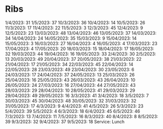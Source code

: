 # Ribs

1/4/2023: 31
1/5/2023: 37
10/3/2023: 36
10/4/2023: 14
10/5/2023: 26
11/3/2023: 17
11/4/2023: 22
11/5/2023: 3
12/3/2023: 45
12/4/2023: 9
12/5/2023: 23
13/03/2023: 48
13/04/2023: 46
13/05/2023: 37
14/03/2023: 34
14/04/2023: 24
14/05/2023: 35
15/03/2023: 9
15/04/2023: 14
15/05/2023: 3
16/03/2023: 27
16/04/2023: 4
16/05/2023: 4
17/03/2023: 23
17/04/2023: 4
17/05/2023: 20
18/03/2023: 15
18/04/2023: 17
18/05/2023: 32
19/03/2023: 44
19/04/2023: 16
19/05/2023: 33
2/4/2023: 30
2/5/2023: 13
20/03/2023: 49
20/04/2023: 37
20/05/2023: 38
21/03/2023: 22
21/04/2023: 17
21/05/2023: 34
22/03/2023: 45
22/04/2023: 14
22/05/2023: 28
23/03/2023: 49
23/04/2023: 30
23/05/2023: 6
24/03/2023: 17
24/04/2023: 37
24/05/2023: 13
25/03/2023: 26
25/04/2023: 16
25/05/2023: 43
26/03/2023: 43
26/04/2023: 10
26/05/2023: 24
27/03/2023: 16
27/04/2023: 44
27/05/2023: 43
28/03/2023: 29
28/04/2023: 10
28/05/2023: 41
29/03/2023: 29
29/04/2023: 49
29/05/2023: 16
3/3/2023: 41
3/4/2023: 18
3/5/2023: 7
30/03/2023: 45
30/04/2023: 48
30/05/2023: 32
31/03/2023: 32
31/05/2023: 17
4/3/2023: 9
4/4/2023: 41
4/5/2023: 26
5/3/2023: 23
5/4/2023: 39
5/5/2023: 4
6/3/2023: 18
6/4/2023: 45
6/5/2023: 46
7/3/2023: 13
7/4/2023: 11
7/5/2023: 16
8/3/2023: 40
8/4/2023: 8
8/5/2023: 39
9/3/2023: 32
9/4/2023: 37
9/5/2023: 18
Service: Lunch